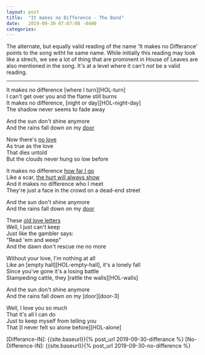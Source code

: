 ```yaml
---
layout: post
title:  "It makes no Difference - The Band"
date:   2019-09-30 07:07:08 -0400
categories:
---
```


The alternate, but equally valid reading of the name 'It makes no Differance' points to the song witht he same name. While initially this reading may look like a strech, we see a lot of thing that are prominent in House of Leaves are also mentioned in the song. It's at a level where it can't *not* be a valid reading.

---

It makes no difference [where I turn][HOL-turn]  
I can't get over you and the flame still burns  
It makes no difference, [night or day][HOL-night-day]  
The shadow never seems to fade away  

And the sun don't shine anymore  
And the rains fall down on my [door][door-1]  

Now there's [no love][HOL-no-love]  
As true as the love  
That dies untold  
But the clouds never hung so low before  

It makes no difference [how far I go][HOL-far]  
Like a scar, [the hurt will always show][HOL-cant-run]  
And it makes no difference who I meet  
They're just a face in the crowd on a dead-end street  

And the sun don't shine anymore  
And the rains fall down on my [door][door-2]  

These [old love letters][HOL-zampano-poem]  
Well, I just can't keep  
Just like the gambler says:  
"Read 'em and weep"  
And the dawn don't rescue me no more  

Without your love, I'm nothing at all  
Like an [empty hall][HOL-empty-hall], it's a lonely fall  
Since you've gone it's a losing battle  
Stampeding cattle, they [rattle the walls][HOL-walls]  

And the sun don't shine anymore  
And the rains fall down on my [door][door-3]  

Well, I love you so much  
That it's all I can do  
Just to keep myself from telling you  
That [I never felt so alone before][HOL-alone]


<!-- Images -->
[HOL-Starting-Point]: {{site.baseurl}}/assets/hol-starting-point.png
[HOL-Starting-Point-Cont]: {{site.baseurl}}/assets/hol-starting-point-cont.png
[HOL-Starting-Point-Footnote-Footnote]: {{site.baseurl}}/assets/hol-starting-point-footnote-footnote.png
[HOL-no-love]: {{site.baseurl}}/assets/hol-no-love.png
[HOL-zampano-poem]: {{site.baseurl}}/assets/poem.png
[door-1]: {{site.baseurl}}/assets/door-1.png
[door-2]: {{site.baseurl}}/assets/door-2.jpg
[HOL-far]: {{site.baseurl}}/assets/hol-far.png
[HOL-cant-run]: {{site.baseurl}}/assets/hol-cant-run.png

<!-- Out-Links -->
[Differance-OUT-1]: https://web.stanford.edu/class/history34q/readings/Derrida/Differance.html
[Differance-OUT-2]: https://en.wikipedia.org/wiki/Diff%C3%A9rance
[No-Difference-OUT-1]: https://www.youtube.com/watch?v=rP7r12Rg490
[No-Difference-OUT-2]: https://www.musixmatch.com/lyrics/The-Band/It-Makes-No-Difference

<!-- In-Links -->
[Differance-IN]: {{site.baseurl}}{% post_url 2019-09-30-differance %}
[No-Difference-IN]: {{site.baseurl}}{% post_url 2019-09-30-no-difference %}
